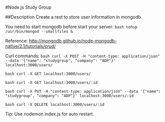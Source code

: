 #Node.js Study Group
  		  
##Description
Create a rest to store user information in mongodb.

You need to start mongodb before start your server:
``bash
nohup /usr/bin/mongod --smallfiles &
``

Reference:
http://mongodb.github.io/node-mongodb-native/2.1/tutorials/crud/

Curl commands: 
``bash
curl -X POST -H "content-type: application/json" --data '{"name": "studygroup", "company": "ADP"}' localhost:3000/users/
``

``bash
curl -X GET localhost:3000/users/
``

``bash
curl -X GET localhost:3000/users/:id
``

``bash
curl -X PUT -H "content-type: application/json" --data '{"name": "studygroup", "company": "ADP"}' localhost:3000/users/:id
``

``bash
curl -X DELETE localhost:3000/users/:id
``

Tip: 
Use nodemon index.js for auto restart.
